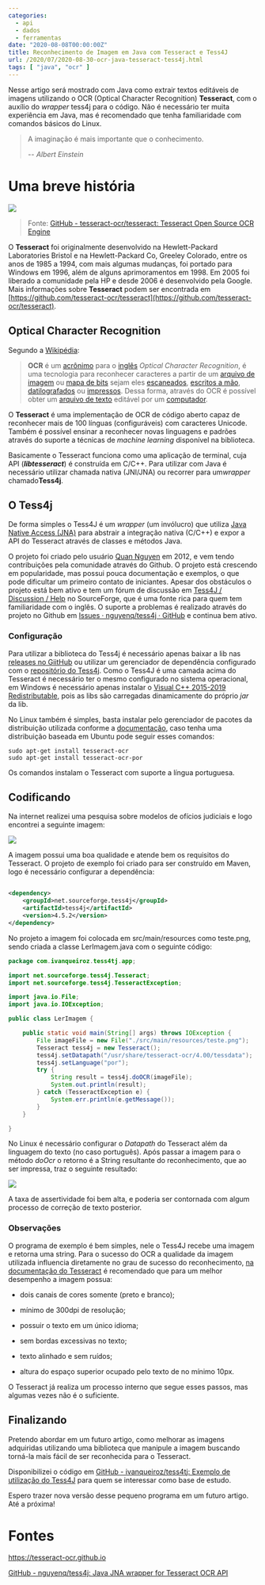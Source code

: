 ```yaml
---
categories:
  - api
  - dados
  - ferramentas
date: "2020-08-08T00:00:00Z"
title: Reconhecimento de Imagem em Java com Tesseract e Tess4J
url: /2020/07/2020-08-30-ocr-java-tesseract-tess4j.html
tags: [ "java", "ocr" ]
---
```


Nesse artigo será mostrado com Java como extrair textos editáveis de imagens utilizando o OCR (Optical Character
Recognition) **Tesseract**, com o auxílio do *wrapper* tess4j para o código. Não é necessário ter muita experiência em
Java, mas é recomendado que tenha familiaridade com comandos básicos do Linux.

> A imaginação é mais importante que o conhecimento.
>
> -- *Albert Einstein*

# Uma breve história

![](/images/2020/08/30-12-51-51-Tesseract_OCR_logo_(Google).png)

> Fonte: [GitHub - tesseract-ocr/tesseract: Tesseract Open Source OCR Engine ](https://github.com/tesseract-ocr/tesseract#brief-history)

O **Tesseract** foi originalmente desenvolvido na Hewlett-Packard Laboratories Bristol e na Hewlett-Packard Co, Greeley
Colorado, entre os anos de 1985 a 1994, com mais algumas mudanças, foi portado para Windows em 1996, além de alguns
aprimoramentos em 1998. Em 2005 foi liberado a comunidade pela HP e desde 2006 é desenvolvido pela Google. Mais
informações sobre **Tesseract** podem ser encontrada
em [https://github.com/tesseract-ocr/tesseract](https://github.com/tesseract-ocr/tesseract).

## Optical Character Recognition

Segundo a [Wikipédia](https://pt.wikipedia.org/wiki/Reconhecimento_ótico_de_caracteres):

> **OCR** é um [acrônimo](https://pt.wikipedia.org/wiki/Acr%C3%B3nimo "Acrónimo") para
> o [inglês](https://pt.wikipedia.org/wiki/L%C3%ADngua_inglesa "Língua inglesa") *Optical Character Recognition*, é uma
> tecnologia para reconhecer caracteres a partir de
> um [arquivo de imagem](https://pt.wikipedia.org/wiki/Anexo:Lista_de_formatos_de_ficheiro_gr%C3%A1fico "Anexo:Lista de formatos de ficheiro gráfico")
> ou [mapa de bits](https://pt.wikipedia.org/wiki/Mapa_de_bits "Mapa de bits") sejam
> eles [escaneados](https://pt.wikipedia.org/wiki/Sc%C3%A2ner "Scâner"), [escritos a mão](https://pt.wikipedia.org/wiki/Escrita "Escrita"), [datilografados](https://pt.wikipedia.org/wiki/M%C3%A1quina_datilogr%C3%A1fica "Máquina datilográfica")
> ou [impressos](https://pt.wikipedia.org/wiki/Impressora "Impressora"). Dessa forma, através do OCR é possível obter
> um [arquivo de texto](https://pt.wikipedia.org/wiki/Arquivo_de_texto "Arquivo de texto") editável por
> um [computador](https://pt.wikipedia.org/wiki/Computador "Computador").

O **Tesseract** é uma implementação de OCR de código aberto capaz de reconhecer mais de 100 línguas (configuráveis) com
caracteres Unicode. Também é possível ensinar a reconhecer novas linguagens e padrões através do suporte a técnicas de
*machine learning* disponível na biblioteca.

Basicamente o Tesseract funciona como uma aplicação de terminal, cuja API (***libtesseract***) é construída em C/C++.
Para utilizar com Java é necessário utilizar chamada nativa (JNI/JNA) ou recorrer para um*wrapper* chamado**Tess4j**.

## O Tess4j

De forma simples o Tess4J é um *wrapper* (um invólucro) que
utiliza [Java Native Access (JNA)](https://github.com/java-native-access/jna) para abstrair a integração nativa (C/C++)
e expor a API do Tesseract através de classes e métodos Java.

O projeto foi criado pelo usuário [Quan Nguyen](https://sourceforge.net/u/nguyenq/) em 2012, e vem tendo contribuições
pela comunidade através do Github. O projeto está crescendo em popularidade, mas possui pouca documentação e exemplos, o
que pode dificultar um primeiro contato de iniciantes. Apesar dos obstáculos o projeto está bem ativo e tem um fórum
de discussão em [Tess4J / Discussion / Help](https://sourceforge.net/p/tess4j/discussion/1202294/) no SourceForge, que é
uma fonte rica para quem tem familiaridade com o inglês. O suporte a problemas é realizado através do projeto no Github
em [Issues · nguyenq/tess4j · GitHub](https://github.com/nguyenq/tess4j/issues) e continua bem ativo.

### Configuração

Para utilizar a biblioteca do Tess4j é necessário apenas baixar a lib
nas [releases no GiitHub](https://github.com/nguyenq/tess4j/releases) ou utilizar um gerenciador de dependência
configurado com o  [repositório do Tess4j](https://mvnrepository.com/artifact/net.sourceforge.tess4j/tess4j). Como o
Tess4J é uma camada acima do Tesseract é necessário ter o mesmo configurado no sistema operacional, em Windows é
necessário apenas instalar
o [Visual C++ 2015-2019 Redistributable](https://support.microsoft.com/en-us/help/2977003/the-latest-supported-visual-c-downloads),
pois as libs são carregadas dinamicamente do próprio *jar* da lib.

No Linux também é simples, basta instalar pelo gerenciador de pacotes da distribuição utilizada conforme
a [documentação](https://tesseract-ocr.github.io/tessdoc/Home.html), caso tenha uma distribuição baseada em Ubuntu pode
seguir esses comandos:

```javadoclike
sudo apt-get install tesseract-ocr 
sudo apt-get install tesseract-ocr-por
```

Os comandos instalam o Tesseract com suporte a língua portuguesa.

## Codificando

Na internet realizei uma pesquisa sobre modelos de ofícios judiciais e logo encontrei a seguinte imagem:

![](/images/2020/08/30-11-24-06-teste.png)

A imagem possui uma boa qualidade e atende bem os requisitos do Tesseract. O projeto de exemplo foi criado para ser
construído em Maven, logo é necessário configurar a dependência:

```xml

<dependency>
    <groupId>net.sourceforge.tess4j</groupId>
    <artifactId>tess4j</artifactId>
    <version>4.5.2</version>
</dependency>
```

No projeto a imagem foi colocada em src/main/resources como teste.png, sendo criada a classe LerImagem.java com o
seguinte código:

```java
package com.ivanqueiroz.tess4tj.app;

import net.sourceforge.tess4j.Tesseract;
import net.sourceforge.tess4j.TesseractException;

import java.io.File;
import java.io.IOException;

public class LerImagem {

    public static void main(String[] args) throws IOException {
        File imageFile = new File("./src/main/resources/teste.png");
        Tesseract tess4j = new Tesseract();
        tess4j.setDatapath("/usr/share/tesseract-ocr/4.00/tessdata");
        tess4j.setLanguage("por");
        try {
            String result = tess4j.doOCR(imageFile);
            System.out.println(result);
        } catch (TesseractException e) {
            System.err.println(e.getMessage());
        }
    }

}
```

No Linux é necessário configurar o *Datapath* do Tesseract além da linguagem do texto (no caso português). Após passar a
imagem para o método *doOcr* o retorno é a String resultante do reconhecimento, que ao ser impressa, traz o seguinte
resultado:

![](/images/2020/08/30-12-18-59-resultado-tess4j.png)

A taxa de assertividade foi bem alta, e poderia ser contornada com algum processo de correção de texto posterior.

### Observações

O programa de exemplo é bem simples, nele o Tess4J recebe uma imagem e retorna uma string. Para o sucesso do OCR a
qualidade da imagem utilizada influencia diretamente no grau de sucesso do
reconhecimento, [na documentação do Tesseract](https://tesseract-ocr.github.io/tessdoc/ImproveQuality) é recomendado que
para um melhor desempenho a imagem possua:

- dois canais de cores somente (preto e branco);

- mínimo de 300dpi de resolução;

- possuir o texto em um único idioma;

- sem bordas excessivas no texto;

- texto alinhado e sem ruídos;

- altura do espaço superior ocupado pelo texto de no mínimo 10px.

O Tesseract já realiza um processo interno que segue esses passos, mas algumas vezes não é o suficiente.

## Finalizando

Pretendo abordar em um futuro artigo, como melhorar as imagens adquiridas utilizando uma biblioteca que manipule a
imagem buscando torná-la mais fácil de ser reconhecida para o Tesseract.

Disponibilizei o código
em [GitHub - ivanqueiroz/tess4tj: Exemplo de utilização do Tess4J](https://github.com/ivanqueiroz/tess4tj) para quem se
interessar como base de estudo.

Espero trazer nova versão desse pequeno programa em um futuro artigo. Até a próxima!

# Fontes

https://tesseract-ocr.github.io

[GitHub - nguyenq/tess4j: Java JNA wrapper for Tesseract OCR API](https://github.com/nguyenq/tess4j)
